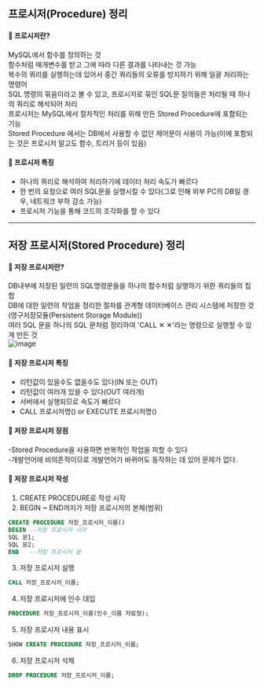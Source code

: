 ## 프로시저(Procedure) 정리
#### 💊 프로시저란?<br/>
MySQL에서 함수를 정의하는 것<br/>
함수처럼 매개변수를 받고 그에 따라 다른 결과를 나타내는 것 가능<br/>
복수의 쿼리를 실행하는데 있어서 중간 쿼리들의 오류를 방지하기 위해 일괄 처리하는 명령어<br/>
SQL 명령의 묶음이라고 볼 수 있고, 프로시저로 묶인 SQL문 질의들은 처리될 때 하나의 쿼리로 해석되어 처리<br/>
프로시저는 MySQL에서 절차적인 처리를 위해 만든 Stored Procedure에 포함되는 기능<br/>
Stored Procedure 에서는 DB에서 사용할 수 없던 제어문이 사용이 가능(이에 포함되는 것은 프로시저 말고도 함수, 트리거 등이 있음)<br/>

#### 💊 프로시저 특징<br/>
- 하나의 쿼리로 해석하여 처리하기에 데이터 처리 속도가 빠르다
- 한 번의 요청으로 여러 SQL문을 실행시킬 수 있다(그로 인해 외부 PC의 DB일 경우, 네트워크 부하 감소 가능)
- 프로시저 기능을 통해 코드의 조각화를 할 수 있다

------------------------------------------------

## 저장 프로시저(Stored Procedure) 정리
#### 💊 저장 프로시저란?<br/>
DB내부에 저장된 일련의 SQL명령문들을 하나의 함수처럼 실행하기 위한 쿼리들의 집합<br/>
DB에 대한 일련의 작업을 정리한 절차를 관계형 데이터베이스 관리 시스템에 저장한 것(영구저장모듈(Persistent Storage Module))<br/>
여러 SQL 문을 하나의 SQL 문처럼 정리하여 'CALL ✕ ✕'라는 명령으로 실행할 수 있게 만든 것<br/>
![image](https://user-images.githubusercontent.com/77951868/127436812-e7a8cea0-e627-4985-9d91-7bc28f52d804.png)<br/>

#### 💊 저장 프로시저 특징<br/>
- 리턴값이 있을수도 없을수도 있다(IN 또는 OUT)
- 리턴값이 여러개 있을 수 있다(OUT 여러개)
- 서버에서 실행되므로 속도가 빠르다
- CALL 프로시저명() or EXECUTE 프로시저명()

#### 💊 저장 프로시저 장점<br/>
-Stored Procedure을 사용하면 반복적인 작업을 피할 수 있다<br/>
-개발언어에 비의존적이므로 개발언어가 바뀌어도 동작하는 데 있어 문제가 없다.<br/>

#### 💊 저장 프로시저 작성<br/>
1. CREATE PROCEDURE로 작성 시작<br/>
2. BEGIN ~ END까지가 저장 프로시저의 본체(범위)<br/>
```sqL
CREATE PROCEDURE 저장_프로시저_이름()
BEGIN --저장 프로시저 시작
SQL 문1;
SQL 문2;
END   --저장 프로시저 끝
```
3. 저장 프로시저 실행<br/>
```sqL
CALL 저장_프로시저_이름;
```
4. 저장 프로시저에 인수 대입<br/>
```sqL
PROCEDURE 저장_프로시저_이름(인수_이름 자료형);
```
5. 저장 프로시저 내용 표시<br/>
```sqL
SHOW CREATE PROCEDURE 저장_프로시저_이름;
```
6. 저장 프로시저 삭제<br/>
```sqL
DROP PROCEDURE 저장_프로시저_이름;
```


